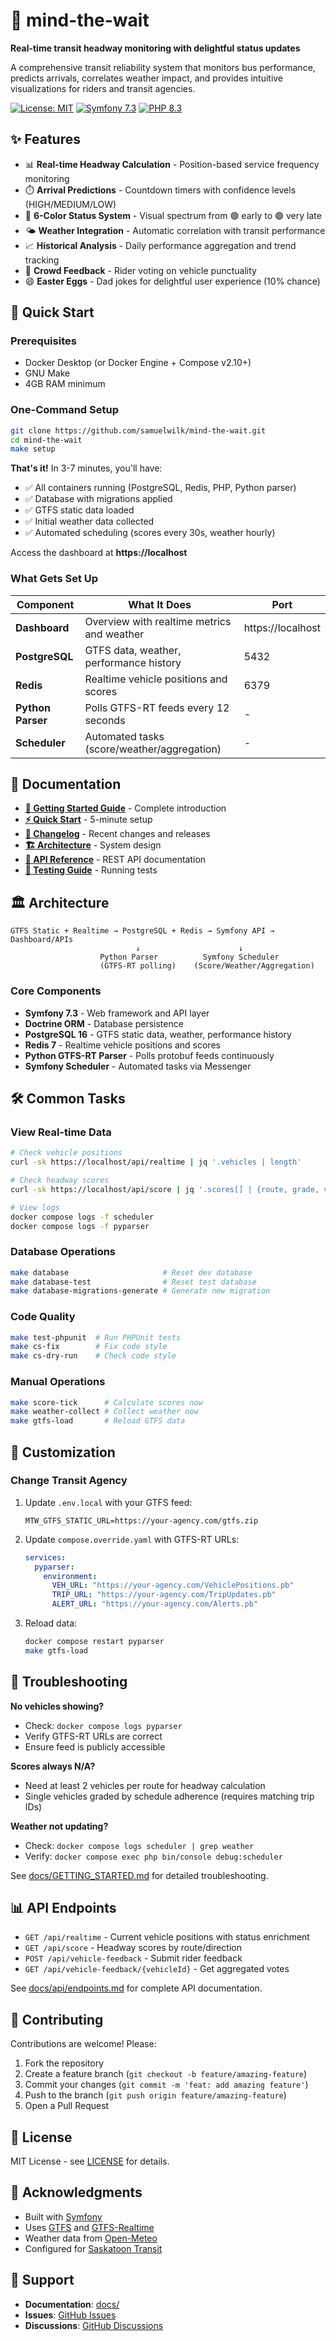 # 🚌 mind-the-wait

**Real-time transit headway monitoring with delightful status updates**

A comprehensive transit reliability system that monitors bus performance, predicts arrivals, correlates weather impact, and provides intuitive visualizations for riders and transit agencies.

[![License: MIT](https://img.shields.io/badge/License-MIT-yellow.svg)](https://opensource.org/licenses/MIT)
[![Symfony 7.3](https://img.shields.io/badge/Symfony-7.3-000000.svg?style=flat&logo=symfony)](https://symfony.com)
[![PHP 8.3](https://img.shields.io/badge/PHP-8.3-777BB4.svg?style=flat&logo=php)](https://www.php.net)

## ✨ Features

- 📊 **Real-time Headway Calculation** - Position-based service frequency monitoring
- ⏱️ **Arrival Predictions** - Countdown timers with confidence levels (HIGH/MEDIUM/LOW)
- 🎨 **6-Color Status System** - Visual spectrum from 🟢 early to 🟣 very late
- 🌤️ **Weather Integration** - Automatic correlation with transit performance
- 📈 **Historical Analysis** - Daily performance aggregation and trend tracking
- 👥 **Crowd Feedback** - Rider voting on vehicle punctuality
- 😄 **Easter Eggs** - Dad jokes for delightful user experience (10% chance)

## 🚀 Quick Start

### Prerequisites

- Docker Desktop (or Docker Engine + Compose v2.10+)
- GNU Make
- 4GB RAM minimum

### One-Command Setup

```bash
git clone https://github.com/samuelwilk/mind-the-wait.git
cd mind-the-wait
make setup
```

**That's it!** In 3-7 minutes, you'll have:
- ✅ All containers running (PostgreSQL, Redis, PHP, Python parser)
- ✅ Database with migrations applied
- ✅ GTFS static data loaded
- ✅ Initial weather data collected
- ✅ Automated scheduling (scores every 30s, weather hourly)

Access the dashboard at **https://localhost**

### What Gets Set Up

| Component | What It Does | Port |
|-----------|--------------|------|
| **Dashboard** | Overview with realtime metrics and weather | https://localhost |
| **PostgreSQL** | GTFS data, weather, performance history | 5432 |
| **Redis** | Realtime vehicle positions and scores | 6379 |
| **Python Parser** | Polls GTFS-RT feeds every 12 seconds | - |
| **Scheduler** | Automated tasks (score/weather/aggregation) | - |

## 📖 Documentation

- **[🚀 Getting Started Guide](docs/GETTING_STARTED.md)** - Complete introduction
- **[⚡ Quick Start](docs/development/quick-start.md)** - 5-minute setup
- **[📝 Changelog](CHANGELOG.md)** - Recent changes and releases
- **[🏗️ Architecture](docs/architecture/overview.md)** - System design
- **[🔌 API Reference](docs/api/endpoints.md)** - REST API documentation
- **[🧪 Testing Guide](docs/development/testing.md)** - Running tests

## 🏛️ Architecture

```
GTFS Static + Realtime → PostgreSQL + Redis → Symfony API → Dashboard/APIs
                            ↓                      ↓
                    Python Parser          Symfony Scheduler
                    (GTFS-RT polling)    (Score/Weather/Aggregation)
```

### Core Components

- **Symfony 7.3** - Web framework and API layer
- **Doctrine ORM** - Database persistence
- **PostgreSQL 16** - GTFS static data, weather, performance history
- **Redis 7** - Realtime vehicle positions and scores
- **Python GTFS-RT Parser** - Polls protobuf feeds continuously
- **Symfony Scheduler** - Automated tasks via Messenger

## 🛠️ Common Tasks

### View Real-time Data

```bash
# Check vehicle positions
curl -sk https://localhost/api/realtime | jq '.vehicles | length'

# Check headway scores
curl -sk https://localhost/api/score | jq '.scores[] | {route, grade, vehicles}'

# View logs
docker compose logs -f scheduler
docker compose logs -f pyparser
```

### Database Operations

```bash
make database                     # Reset dev database
make database-test                # Reset test database
make database-migrations-generate # Generate new migration
```

### Code Quality

```bash
make test-phpunit  # Run PHPUnit tests
make cs-fix        # Fix code style
make cs-dry-run    # Check code style
```

### Manual Operations

```bash
make score-tick      # Calculate scores now
make weather-collect # Collect weather now
make gtfs-load       # Reload GTFS data
```

## 🔧 Customization

### Change Transit Agency

1. Update `.env.local` with your GTFS feed:
   ```env
   MTW_GTFS_STATIC_URL=https://your-agency.com/gtfs.zip
   ```

2. Update `compose.override.yaml` with GTFS-RT URLs:
   ```yaml
   services:
     pyparser:
       environment:
         VEH_URL: "https://your-agency.com/VehiclePositions.pb"
         TRIP_URL: "https://your-agency.com/TripUpdates.pb"
         ALERT_URL: "https://your-agency.com/Alerts.pb"
   ```

3. Reload data:
   ```bash
   docker compose restart pyparser
   make gtfs-load
   ```

## 🐛 Troubleshooting

**No vehicles showing?**
- Check: `docker compose logs pyparser`
- Verify GTFS-RT URLs are correct
- Ensure feed is publicly accessible

**Scores always N/A?**
- Need at least 2 vehicles per route for headway calculation
- Single vehicles graded by schedule adherence (requires matching trip IDs)

**Weather not updating?**
- Check: `docker compose logs scheduler | grep weather`
- Verify: `docker compose exec php bin/console debug:scheduler`

See [docs/GETTING_STARTED.md](docs/GETTING_STARTED.md#troubleshooting) for detailed troubleshooting.

## 📊 API Endpoints

- `GET /api/realtime` - Current vehicle positions with status enrichment
- `GET /api/score` - Headway scores by route/direction
- `POST /api/vehicle-feedback` - Submit rider feedback
- `GET /api/vehicle-feedback/{vehicleId}` - Get aggregated votes

See [docs/api/endpoints.md](docs/api/endpoints.md) for complete API documentation.

## 🤝 Contributing

Contributions are welcome! Please:
1. Fork the repository
2. Create a feature branch (`git checkout -b feature/amazing-feature`)
3. Commit your changes (`git commit -m 'feat: add amazing feature'`)
4. Push to the branch (`git push origin feature/amazing-feature`)
5. Open a Pull Request

## 📄 License

MIT License - see [LICENSE](LICENSE) for details.

## 🙏 Acknowledgments

- Built with [Symfony](https://symfony.com)
- Uses [GTFS](https://gtfs.org) and [GTFS-Realtime](https://gtfs.org/realtime/)
- Weather data from [Open-Meteo](https://open-meteo.com)
- Configured for [Saskatoon Transit](https://transit.saskatoon.ca)

## 📮 Support

- **Documentation**: [docs/](docs/)
- **Issues**: [GitHub Issues](https://github.com/samuelwilk/mind-the-wait/issues)
- **Discussions**: [GitHub Discussions](https://github.com/samuelwilk/mind-the-wait/discussions)

